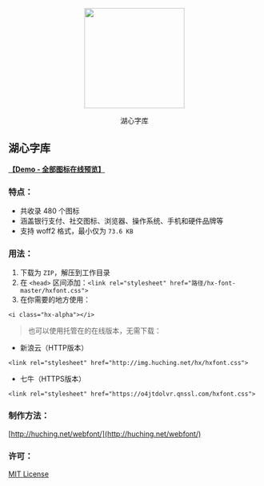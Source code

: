 <p align="center"><img height="200" width="200" src="https://o4jtdolvr.qnssl.com/hxalpha.svg"></p>
<p align="center">&#28246;&#24515;&#23383;&#24211;</p>

## 湖心字库

**[【Demo - 全部图标在线预览】](https://o4jtdolvr.qnssl.com/demo.html)**

### 特点：
- 共收录 480 个图标
- 涵盖银行支付、社交图标、浏览器、操作系统、手机和硬件品牌等
- 支持 woff2 格式，最小仅为 `73.6 KB` 

### 用法：
1. 下载为 `ZIP`，解压到工作目录
2. 在 `<head>` 区间添加：`<link rel="stylesheet" href="路径/hx-font-master/hxfont.css">`
3. 在你需要的地方使用：
```
<i class="hx-alpha"></i>
```
> 也可以使用托管在的在线版本，无需下载：

* 新浪云（HTTP版本）
```
<link rel="stylesheet" href="http://img.huching.net/hx/hxfont.css">
```
* 七牛（HTTPS版本）
```
<link rel="stylesheet" href="https://o4jtdolvr.qnssl.com/hxfont.css">
```

### 制作方法：
[http://huching.net/webfont/](http://huching.net/webfont/)

### 许可：
[MIT License](https://opensource.org/licenses/mit-license.php)
